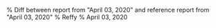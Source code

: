 % Diff between report from "April 03, 2020" and reference report from "April 03, 2020"
% Reffy
% April 03, 2020

